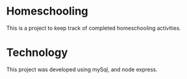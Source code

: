# Homeschooling

This is a project to keep track of completed homeschooling activities.

# Technology

This project was developed using mySql, and node express.  

